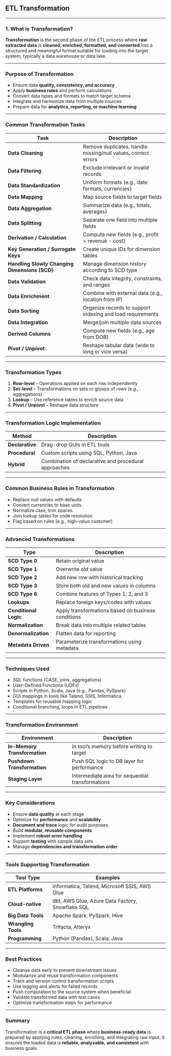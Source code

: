 ## **ETL Transformation**

---

### **1. What is Transformation?**

**Transformation** is the second phase of the ETL process where **raw extracted data** is **cleaned, enriched, formatted, and converted** into a structured and meaningful format suitable for loading into the target system, typically a data warehouse or data lake.

---

### **Purpose of Transformation**

* Ensure data **quality, consistency, and accuracy**
* Apply **business rules** and perform calculations
* Convert data types and formats to match target schema
* Integrate and harmonize data from multiple sources
* Prepare data for **analytics, reporting, or machine learning**

---

### **Common Transformation Tasks**

| Task                                          | Description                                                   |
| --------------------------------------------- | ------------------------------------------------------------- |
| **Data Cleaning**                             | Remove duplicates, handle missing/null values, correct errors |
| **Data Filtering**                            | Exclude irrelevant or invalid records                         |
| **Data Standardization**                      | Uniform formats (e.g., date formats, currencies)              |
| **Data Mapping**                              | Map source fields to target fields                            |
| **Data Aggregation**                          | Summarize data (e.g., totals, averages)                       |
| **Data Splitting**                            | Separate one field into multiple fields                       |
| **Derivation / Calculation**                  | Compute new fields (e.g., profit = revenue - cost)            |
| **Key Generation / Surrogate Keys**           | Create unique IDs for dimension tables                        |
| **Handling Slowly Changing Dimensions (SCD)** | Manage dimension history according to SCD type                |
| **Data Validation**                           | Check data integrity, constraints, and ranges                 |
| **Data Enrichment**                           | Combine with external data (e.g., location from IP)           |
| **Data Sorting**                              | Organize records to support indexing and load requirements    |
| **Data Integration**                          | Merge/join multiple data sources                              |
| **Derived Columns**                           | Compute new fields (e.g., age from DOB)                       |
| **Pivot / Unpivot**                           | Reshape tabular data (wide to long or vice versa)             |

---

### **Transformation Types**

1. **Row-level** – Operations applied on each row independently
2. **Set-level** – Transformations on sets or groups of rows (e.g., aggregations)
3. **Lookup** – Use reference tables to enrich source data
4. **Pivot / Unpivot** – Reshape data structure

---

### **Transformation Logic Implementation**

| Method          | Description                                          |
| --------------- | ---------------------------------------------------- |
| **Declarative** | Drag-drop GUIs in ETL tools                          |
| **Procedural**  | Custom scripts using SQL, Python, Java               |
| **Hybrid**      | Combination of declarative and procedural approaches |

---

### **Common Business Rules in Transformation**

* Replace null values with defaults
* Convert currencies to base units
* Normalize case, trim spaces
* Join lookup tables for code resolution
* Flag based on rules (e.g., high-value customer)

---

### **Advanced Transformations**

| Type                  | Description                                        |
| --------------------- | -------------------------------------------------- |
| **SCD Type 0**        | Retain original value                              |
| **SCD Type 1**        | Overwrite old value                                |
| **SCD Type 2**        | Add new row with historical tracking               |
| **SCD Type 3**        | Store both old and new values in columns           |
| **SCD Type 6**        | Combine features of Types 1, 2, and 3              |
| **Lookups**           | Replace foreign keys/codes with values             |
| **Conditional Logic** | Apply transformations based on business conditions |
| **Normalization**     | Break data into multiple related tables            |
| **Denormalization**   | Flatten data for reporting                         |
| **Metadata Driven**   | Parameterize transformations using metadata        |

---

### **Techniques Used**

* SQL functions (CASE, joins, aggregations)
* User-Defined Functions (UDFs)
* Scripts in Python, Scala, Java (e.g., Pandas, PySpark)
* GUI mappings in tools like Talend, SSIS, Informatica
* Templates for reusable mapping logic
* Conditional branching, loops in ETL pipelines

---

### **Transformation Environment**

| Environment                  | Description                                      |
| ---------------------------- | ------------------------------------------------ |
| **In-Memory Transformation** | In tool’s memory before writing to target        |
| **Pushdown Transformation**  | Push SQL logic to DB layer for performance       |
| **Staging Layer**            | Intermediate area for sequential transformations |

---

### **Key Considerations**

* Ensure **data quality** at each stage
* Optimize for **performance** and **scalability**
* **Document and trace** logic for audit purposes
* Build **modular, reusable components**
* Implement **robust error handling**
* Support **testing** with sample data sets
* Manage **dependencies and transformation order**

---

### **Tools Supporting Transformation**

| Tool Type           | Examples                                         |
| ------------------- | ------------------------------------------------ |
| **ETL Platforms**   | Informatica, Talend, Microsoft SSIS, AWS Glue    |
| **Cloud-native**    | dbt, AWS Glue, Azure Data Factory, Snowflake SQL |
| **Big Data Tools**  | Apache Spark, PySpark, Hive                      |
| **Wrangling Tools** | Trifacta, Alteryx                                |
| **Programming**     | Python (Pandas), Scala, Java                     |

---

### **Best Practices**

* Cleanse data early to prevent downstream issues
* Modularize and reuse transformation components
* Track and version control transformation scripts
* Use logging and alerts for failed records
* Push computation to the source system when beneficial
* Validate transformed data with test cases
* Optimize transformation steps for performance

---

### **Summary**

Transformation is a **critical ETL phase** where **business-ready data** is prepared by applying rules, cleaning, enriching, and integrating raw input. It ensures the loaded data is **reliable, analyzable, and consistent** with business goals.
